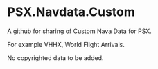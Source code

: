# PSX.Navdata.Custom
A github for sharing of Custom Nava Data for PSX.  

For example VHHX, World Flight Arrivals.  

No copyrighted data to be added.


